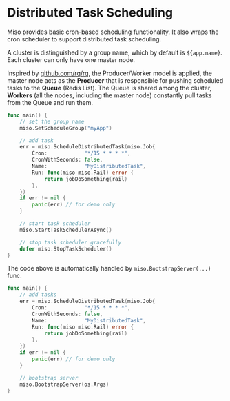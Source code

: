 # Distributed Task Scheduling

Miso provides basic cron-based scheduling functionality. It also wraps the cron scheduler to support distributed task scheduling.

A cluster is distinguished by a group name, which by default is `${app.name}`. Each cluster can only have one master node.

Inspired by [github.com/rq/rq](https://github.com/rq/rq), the Producer/Worker model is applied, the master node acts as the **Producer** that is responsible for pushing scheduled tasks to the **Queue** (Redis List). The Queue is shared among the cluster, **Workers** (all the nodes, including the master node) constantly pull tasks from the Queue and run them.

```go
func main() {
    // set the group name
    miso.SetScheduleGroup("myApp")

    // add task
    err = miso.ScheduleDistributedTask(miso.Job{
        Cron:            "*/15 * * * *",
        CronWithSeconds: false,
        Name:            "MyDistributedTask",
        Run: func(miso miso.Rail) error {
            return jobDoSomething(rail)
        },
    })
    if err != nil {
        panic(err) // for demo only
    }

    // start task scheduler
    miso.StartTaskSchedulerAsync()

    // stop task scheduler gracefully
    defer miso.StopTaskScheduler()
}
```

The code above is automatically handled by `miso.BootstrapServer(...)` func.

```go
func main() {
    // add tasks
    err = miso.ScheduleDistributedTask(miso.Job{
        Cron:            "*/15 * * * *",
        CronWithSeconds: false,
        Name:            "MyDistributedTask",
        Run: func(miso miso.Rail) error {
            return jobDoSomething(rail)
        },
    })
    if err != nil {
        panic(err) // for demo only
    }

    // bootstrap server
    miso.BootstrapServer(os.Args)
}
```